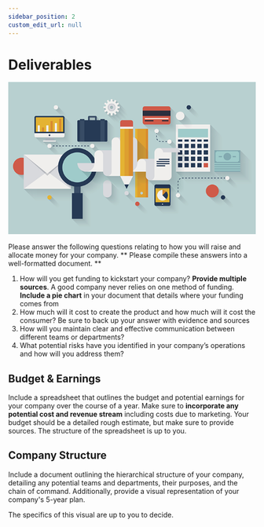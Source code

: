 ```yaml
---
sidebar_position: 2
custom_edit_url: null
---
```


# Deliverables

![Finance](/img/shpeathon-finance.png)

Please answer the following questions relating to how you will raise and allocate money for your company. ** Please compile these answers into a well-formatted document. **

1. How will you get funding to kickstart your company? **Provide multiple sources**. A good company never relies on one method of funding. **Include a pie chart** in your document that details where your funding comes from
2. How much will it cost to create the product and how much will it cost the consumer? Be sure to back up your answer with evidence and sources
3. How will you maintain clear and effective communication between different teams or departments?
4. What potential risks have you identified in your company’s operations and how will you address them?


## Budget & Earnings

Include a spreadsheet that outlines the budget and potential earnings for your company over the course of a year. Make sure to **incorporate any potential cost and revenue stream** including costs due to marketing. Your budget should be a detailed rough estimate, but make sure to provide sources. The structure of the spreadsheet is up to you. 

## Company Structure

Include a document outlining the hierarchical structure of your company, detailing any potential teams and departments, their purposes, and the chain of command. Additionally, provide a visual representation of your company's 5-year plan.

The specifics of this visual are up to you to decide.